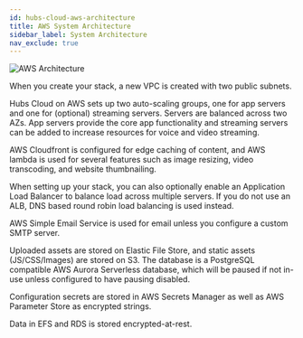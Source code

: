 ```yaml
---
id: hubs-cloud-aws-architecture
title: AWS System Architecture
sidebar_label: System Architecture
nav_exclude: true
---
```


![AWS Architecture](img/hubs-cloud-aws-architecture.jpeg)

When you create your stack, a new VPC is created with two public subnets.

Hubs Cloud on AWS sets up two auto-scaling groups, one for app servers and one for (optional) streaming servers. Servers are balanced across two AZs. App servers provide the core app functionality and streaming servers can be added to increase resources for voice and video streaming.

AWS Cloudfront is configured for edge caching of content, and AWS lambda is used for several features such as image resizing, video transcoding, and website thumbnailing.

When setting up your stack, you can also optionally enable an Application Load Balancer to balance load across multiple servers. If you do not use an ALB, DNS based round robin load balancing is used instead.

AWS Simple Email Service is used for email unless you configure a custom SMTP server.

Uploaded assets are stored on Elastic File Store, and static assets (JS/CSS/Images) are stored on S3. The database is a PostgreSQL compatible AWS Aurora Serverless database, which will be paused if not in-use unless configured to have pausing disabled.

Configuration secrets are stored in AWS Secrets Manager as well as AWS Parameter Store as encrypted strings.

Data in EFS and RDS is stored encrypted-at-rest.
